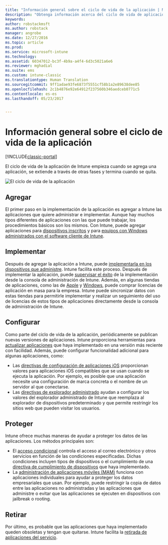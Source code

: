```yaml
---
title: "Información general sobre el ciclo de vida de la aplicación | Microsoft Docs"
description: "Obtenga información acerca del ciclo de vida de aplicaciones que administra Intune, desde su incorporación hasta la retirada final."
keywords: 
author: robstackmsft
ms.author: robstack
manager: angrobe
ms.date: 12/27/2016
ms.topic: article
ms.prod: 
ms.service: microsoft-intune
ms.technology: 
ms.assetid: 60347012-bc3f-4b9a-a4f4-6d3c5021a6e6
ms.reviewer: mghadial
ms.suite: ems
ms.custom: intune-classic
ms.translationtype: Human Translation
ms.sourcegitcommit: 9ff1adae93fe6873f5551cf58b1a2e89638dee85
ms.openlocfilehash: 2c1b4876e92e64912f237560b346aedceb0771c5
ms.contentlocale: es-es
ms.lasthandoff: 05/23/2017


---
```


# <a name="overview-of-the-app-lifecycle"></a>Información general sobre el ciclo de vida de la aplicación

[!INCLUDE[classic-portal](../includes/classic-portal.md)]

El ciclo de vida de la aplicación de Intune empieza cuando se agrega una aplicación, se extiende a través de otras fases y termina cuando se quita.

![El ciclo de vida de la aplicación](./media/app-lifecycle.png "el ciclo de vida de la aplicación de Intune")

## <a name="add"></a>Agregar

El primer paso en la implementación de la aplicación es agregar a Intune las aplicaciones que quiere administrar e implementar. Aunque hay muchos tipos diferentes de aplicaciones con las que puede trabajar, los procedimientos básicos son los mismos. Con Intune, puede agregar aplicaciones para [dispositivos inscritos](add-apps-for-mobile-devices-in-microsoft-intune.md) y para [equipos con Windows administrados con el software cliente de Intune](add-apps-for-windows-pcs-in-microsoft-intune.md).

## <a name="deploy"></a>Implementar

Después de agregar la aplicación a Intune, puede [implementarla en los dispositivos que administre](deploy-apps.md). Intune facilita este proceso. Después de implementar la aplicación, puede [supervisar el éxito](monitor-apps-in-microsoft-intune.md) de la implementación desde la consola de administración de Intune. Además, en algunas tiendas de aplicaciones, como las de [Apple](manage-ios-apps-you-purchased-through-a-volume-purchase-program-with-microsoft-intune.md) y [Windows](manage-apps-you-purchased-from-the-windows-store-for-business-with-microsoft-intune.md), puede comprar licencias de aplicación en masa para la empresa. Intune puede sincronizar datos con estas tiendas para permitirle implementar y realizar un seguimiento del uso de licencias de estos tipos de aplicaciones directamente desde la consola de administración de Intune.

## <a name="configure"></a>Configurar

Como parte del ciclo de vida de la aplicación, periódicamente se publican nuevas versiones de aplicaciones. Intune proporciona herramientas para [actualizar aplicaciones](update-apps-using-microsoft-intune.md) que haya implementado en una versión más reciente con facilidad. Además, puede configurar funcionalidad adicional para algunas aplicaciones, como:
- Las [directivas de configuración de aplicaciones iOS](configure-ios-apps-with-mobile-app-configuration-policies-in-microsoft-intune.md) proporcionan valores para aplicaciones iOS compatibles que se usan cuando se ejecuta la aplicación. Por ejemplo, es posible que una aplicación necesite una configuración de marca concreta o el nombre de un servidor al que conectarse.
- Las [directivas de explorador administrado](manage-internet-access-using-managed-browser-policies.md) ayudan a configurar los valores del explorador administrado de Intune que reemplaza al explorador de dispositivos predeterminado y que permite restringir los sitios web que pueden visitar los usuarios.

## <a name="protect"></a>Proteger

Intune ofrece muchas maneras de ayudar a proteger los datos de las aplicaciones. Los métodos principales son:
- El [acceso condicional](restrict-access-to-email-and-o365-services-with-microsoft-intune.md) controla el acceso al correo electrónico y otros servicios en función de las condiciones especificadas. Dichas condiciones incluyen tipos de dispositivos o el cumplimiento de una [directiva de cumplimiento de dispositivos](introduction-to-device-compliance-policies-in-microsoft-intune.md) que haya implementado.
- La [administración de aplicaciones móviles (MAM)](protect-app-data-using-mobile-app-management-policies-with-microsoft-intune.md) funciona con aplicaciones individuales para ayudar a proteger los datos empresariales que usan. Por ejemplo, puede restringir la copia de datos entre las aplicaciones no administradas y las aplicaciones que administre o evitar que las aplicaciones se ejecuten en dispositivos con jailbreak o rooting.

## <a name="retire"></a>Retirar

Por último, es probable que las aplicaciones que haya implementado queden obsoletas y tengan que quitarse. Intune facilita la [retirada de aplicaciones del servicio](retire-apps-using-microsoft-intune.md).


